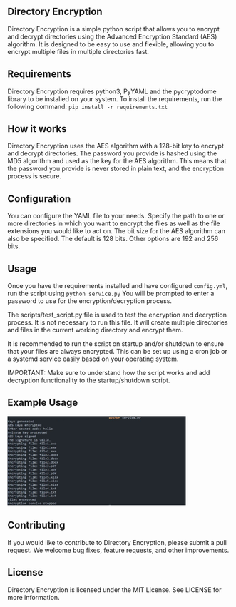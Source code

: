 Directory Encryption
---
Directory Encryption is a simple python script that allows you to encrypt and decrypt directories using the 
Advanced Encryption Standard (AES) algorithm. 
It is designed to be easy to use and flexible, allowing you to encrypt multiple files in multiple directories fast.

## Requirements
Directory Encryption requires python3, PyYAML and the pycryptodome library to be installed on your system.
To install the requirements, run the following command: `pip install -r requirements.txt`

## How it works
Directory Encryption uses the AES algorithm with a 128-bit key to encrypt and decrypt directories. 
The password you provide is hashed using the MD5 algorithm and used as the key for the AES algorithm. 
This means that the password you provide is never stored in plain text, and the encryption process is secure.

## Configuration
You can configure the YAML file to your needs. Specify the path to one or more directories 
in which you want to encrypt the files as well as the file extensions you would like to act on.
The bit size for the AES algorithm can also be specified. The default is 128 bits. Other options are 192 and 256 bits.

## Usage
Once you have the requirements installed and have configured `config.yml`, run the script using `python service.py`
You will be prompted to enter a password to use for the encryption/decryption process.

The scripts/test_script.py file is used to test the encryption and decryption process. It is not necessary to run this file.
It will create multiple directories and files in the current working directory and encrypt them.

It is recommended to run the script on startup and/or shutdown to ensure that your files are always encrypted. This can
be set up using a cron job or a systemd service easily based on your operating system.

IMPORTANT: Make sure to understand how the script works and add decryption functionality to the startup/shutdown script.

## Example Usage
<img src="assets/example.jpg" width="400" height="200" alt="example_usage">

## Contributing
If you would like to contribute to Directory Encryption, please submit a pull request. We welcome bug fixes, feature requests, and other improvements.

## License
Directory Encryption is licensed under the MIT License. See LICENSE for more information.